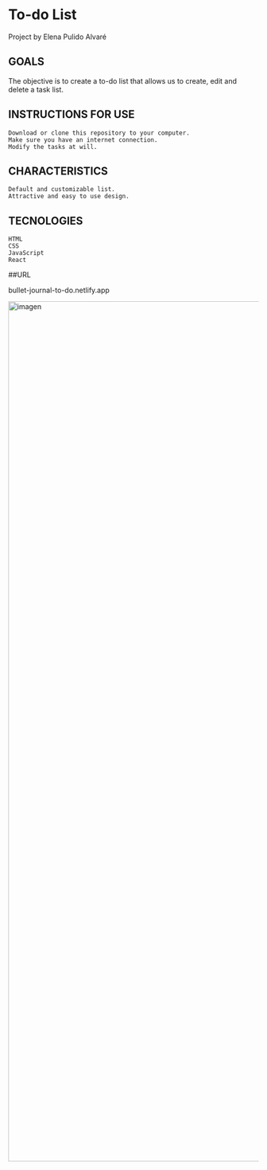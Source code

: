 # To-do List #

 Project by Elena Pulido Alvaré 
 

## GOALS ##

The objective is to create a to-do list that allows us to create, edit and delete a task list.

## INSTRUCTIONS FOR USE

    Download or clone this repository to your computer.
    Make sure you have an internet connection.
    Modify the tasks at will.

## CHARACTERISTICS

    Default and customizable list.
    Attractive and easy to use design.

## TECNOLOGIES

    HTML
    CSS
    JavaScript
    React
    
  ##URL
  
  bullet-journal-to-do.netlify.app


<img width="1728" alt="imagen" src="https://user-images.githubusercontent.com/119506074/217842304-25698efc-d380-49e3-b625-1c63f3b92a1e.png">
